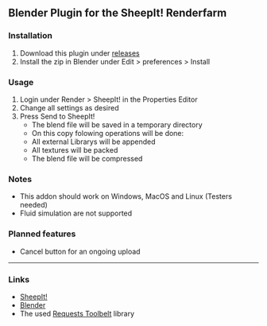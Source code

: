 ## Blender Plugin for the SheepIt! Renderfarm
### Installation
1. Download this plugin under [releases](https://github.com/maximmaxim345/sheepit-plugin/releases)
2. Install the zip in Blender under Edit > preferences > Install
### Usage
1. Login under Render > SheepIt! in the Properties Editor
2. Change all settings as desired
3. Press Send to SheepIt!
    * The blend file will be saved in a temporary directory
    * On this copy folowing operations will be done:
    * All external Librarys will be appended
    * All textures will be packed
    * The blend file will be compressed
### Notes
* This addon should work on Windows, MacOS and Linux (Testers needed)
* Fluid simulation are not supported
### Planned features
* Cancel button for an ongoing upload
---
### Links
* [SheepIt!](https://www.sheepit-renderfarm.com/)
* [Blender](https://www.blender.org/)
* The used [Requests Toolbelt](https://github.com/requests/toolbelt) library
